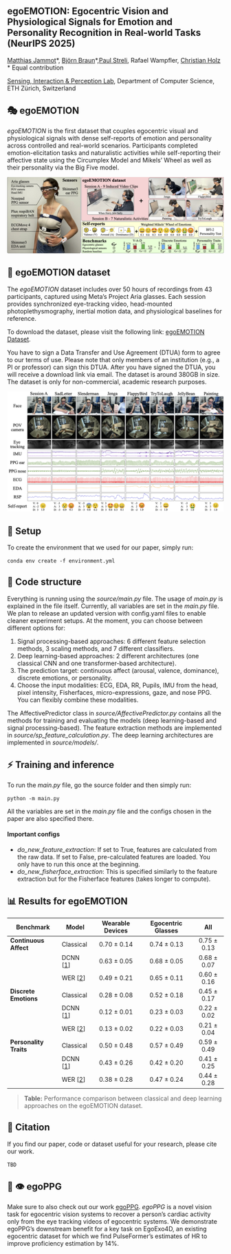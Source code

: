 ## egoEMOTION: Egocentric Vision and Physiological Signals for Emotion and Personality Recognition in Real-world Tasks (NeurIPS 2025)

[Matthias Jammot](https://matthiasjammot.com)\*, [Björn Braun](https://bjoernbraun.com/)\*,[Paul Streli](https://paulstreli.com), Rafael Wampfler, [Christian Holz](https://www.christianholz.net)<br/>
\* Equal contribution <br/>

[Sensing, Interaction & Perception Lab](https://siplab.org), Department of Computer Science, ETH Zürich, Switzerland <br/>

## 🎭 egoEMOTION
*egoEMOTION* is the first dataset that couples egocentric visual and physiological signals with dense self-reports of emotion and personality across controlled and real-world scenarios. Participants completed emotion-elicitation tasks and naturalistic activities while self-reporting their affective state using the Circumplex Model and Mikels’ Wheel as well as their personality via the Big Five model. 

![Overview](assets/Figure_0_Overview.png)

## :movie_camera: egoEMOTION dataset

The *egoEMOTION* dataset includes over 50 hours of recordings from 43 participants, captured using Meta’s Project Aria glasses. Each session provides synchronized eye-tracking video, head-mounted photoplethysmography, inertial motion data, and physiological baselines for reference.

To download the dataset, please visit the following link: [egoEMOTION Dataset](https://polybox.ethz.ch/index.php/s/LSKXPye8rGJPHMj).

You have to sign a Data Transfer and Use Agreement (DTUA) form to agree to our terms of use. Please note that only members of an institution (e.g., a PI or professor) can sign this DTUA. After you have signed the DTUA, you will receive a download link via email. The dataset is around 380GB in size. The dataset is only for non-commercial, academic research purposes.

![Overview](assets/Figure_1_Sensors.png)

## :wrench: Setup

To create the environment that we used for our paper, simply run: 

```
conda env create -f environment.yml
```

## :file_folder: Code structure
Everything is running using the *source/main.py* file. The usage of *main.py* is explained in the file itself. Currently, all variables are set in the *main.py* file. We plan to release an updated version with config.yaml files to enable cleaner experiment setups.
At the moment, you can choose between different options for:

1) Signal processing-based approaches: 6 different feature selection methods, 3 scaling methods, and 7 different classifiers.
2) Deep learning-based approaches: 2 different architectures (one classical CNN and one transformer-based architecture).
3) The prediction target: continuous affect (arousal, valence, dominance), discrete emotions, or personality.
4) Choose the input modalities: ECG, EDA, RR, Pupils, IMU from the head, pixel intensity, Fisherfaces, micro-expressions, gaze, and nose PPG. You can flexibly combine these modalities.

The AffectivePredictor class in *source/AffectivePredictor.py* contains all the methods for training and evaluating the models (deep learning-based and signal processing-based). The feature extraction methods are implemented in *source/sp_feature_calculation.py*. The deep learning architectures are implemented in *source/models/*.

## :zap: Training and inference
To run the *main.py* file, go the source folder and then simply run:

```
python -m main.py
```
All the variables are set in the *main.py* file and the configs chosen in the paper are also specified there.

#### Important configs
- *do_new_feature_extraction*: If set to True, features are calculated from the raw data. If set to False, pre-calculated features are loaded. You only have to run this once at the beginning.
- *do_new_fisherface_extraction*: This is specified similarly to the feature extraction but for the Fisherface features (takes longer to compute).

## :bar_chart: Results for egoEMOTION
| **Benchmark** | **Model**                                                         | **Wearable Devices** | **Egocentric Glasses** | **All** |
|----------------|-------------------------------------------------------------------|:--------------------:|:----------------------:|:-------:|
| **Continuous Affect** | Classical                                                         | 0.70 ± 0.14 | 0.74 ± 0.13 | 0.75 ± 0.13 |
|  | DCNN [[1](https://ieeexplore.ieee.org/abstract/document/8543567)] | 0.63 ± 0.05 | 0.68 ± 0.05 | 0.68 ± 0.07 |
|  | WER [[2](https://ieeexplore.ieee.org/abstract/document/10091193)]  | 0.49 ± 0.21 | 0.65 ± 0.11 | 0.60 ± 0.16 |
| **Discrete Emotions** | Classical                                                         | 0.28 ± 0.08 | 0.52 ± 0.18 | 0.45 ± 0.17 |
|  | DCNN [[1](https://ieeexplore.ieee.org/abstract/document/8543567)] | 0.12 ± 0.01 | 0.23 ± 0.03 | 0.22 ± 0.02 |
|  | WER [[2](https://ieeexplore.ieee.org/abstract/document/10091193)]                                                 | 0.13 ± 0.02 | 0.22 ± 0.03 | 0.21 ± 0.04 |
| **Personality Traits** | Classical                                                         | 0.50 ± 0.48 | 0.57 ± 0.49 | 0.59 ± 0.49 |
|  | DCNN [[1](https://ieeexplore.ieee.org/abstract/document/8543567)] | 0.43 ± 0.26 | 0.42 ± 0.20 | 0.41 ± 0.25 |
|  | WER [[2](https://ieeexplore.ieee.org/abstract/document/10091193)]                                                    | 0.38 ± 0.28 | 0.47 ± 0.24 | 0.44 ± 0.28 |

> **Table:** Performance comparison between classical and deep learning approaches on the egoEMOTION dataset.

## :scroll: Citation
If you find our paper, code or dataset useful for your research, please cite our work.

```
TBD
```

## :heartbeat: :eye: egoPPG
Make sure to also check out our work [egoPPG](https://github.com/eth-siplab/egoPPG).
*egoPPG* is a novel vision task for egocentric vision systems to recover a person’s cardiac activity only from the eye tracking videos of egocentric systems.
We demonstrate egoPPG’s downstream benefit for a key task on EgoExo4D, an existing egocentric dataset for which we find PulseFormer’s estimates of HR to improve proficiency estimation by 14%.
